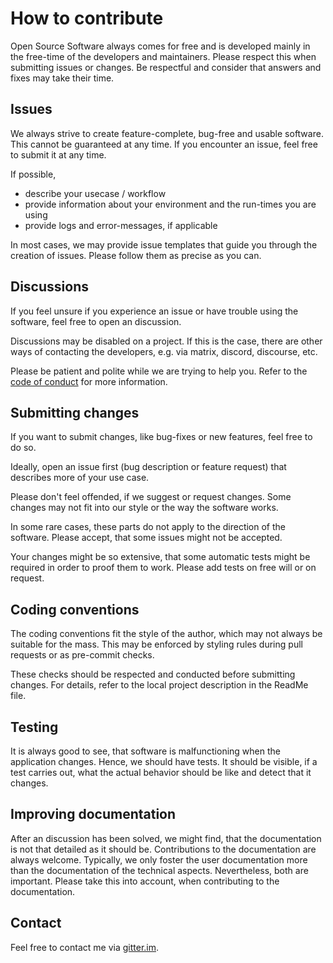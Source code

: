 # How to contribute

Open Source Software always comes for free and is developed mainly in the free-time of the developers and maintainers. Please respect this when submitting issues or changes. Be respectful and consider that answers and fixes may take their time.

## Issues

We always strive to create feature-complete, bug-free and usable software. This cannot be guaranteed at any time. If you encounter an issue, feel free to submit it at any time.

If possible,

- describe your usecase / workflow
- provide information about your environment and the run-times you are using
- provide logs and error-messages, if applicable

In most cases, we may provide issue templates that guide you through the creation of issues. Please follow them as precise as you can.

## Discussions

If you feel unsure if you experience an issue or have trouble using the software, feel free to open an discussion. 

Discussions may be disabled on a project. If this is the case, there are other ways of contacting the developers, e.g. via matrix, discord, discourse, etc.

Please be patient and polite while we are trying to help you. Refer to the [code of conduct](./CODE_OF_CONDUCT.md) for more information.

## Submitting changes

If you want to submit changes, like bug-fixes or new features, feel free to do so.

Ideally, open an issue first (bug description or feature request) that describes more of your use case.

Please don't feel offended, if we suggest or request changes. Some changes may not fit into our style or the way the software works.

In some rare cases, these parts do not apply to the direction of the software. Please accept, that some issues might not be accepted.

Your changes might be so extensive, that some automatic tests might be required in order to proof them to work. Please add tests on free will or on request.

## Coding conventions

The coding conventions fit the style of the author, which may not always be suitable for the mass. This may be enforced by styling rules during pull requests or as pre-commit checks.

These checks should be respected and conducted before submitting changes. For details, refer to the local project description in the ReadMe file.

## Testing

It is always good to see, that software is malfunctioning when the application changes. Hence, we should have tests. It should be visible, if a test carries out, what the actual behavior should be like and detect that it changes.

## Improving documentation

After an discussion has been solved, we might find, that the documentation is not that detailed as it should be. Contributions to the documentation are always welcome. Typically, we only foster the user documentation more than the documentation of the technical aspects. Nevertheless, both are important. Please take this into account, when contributing to the documentation.

## Contact

Feel free to contact me via [gitter.im](https://matrix.to/#/@carstencodes-5c195b1ad73408ce4fb25571:gitter.im).

